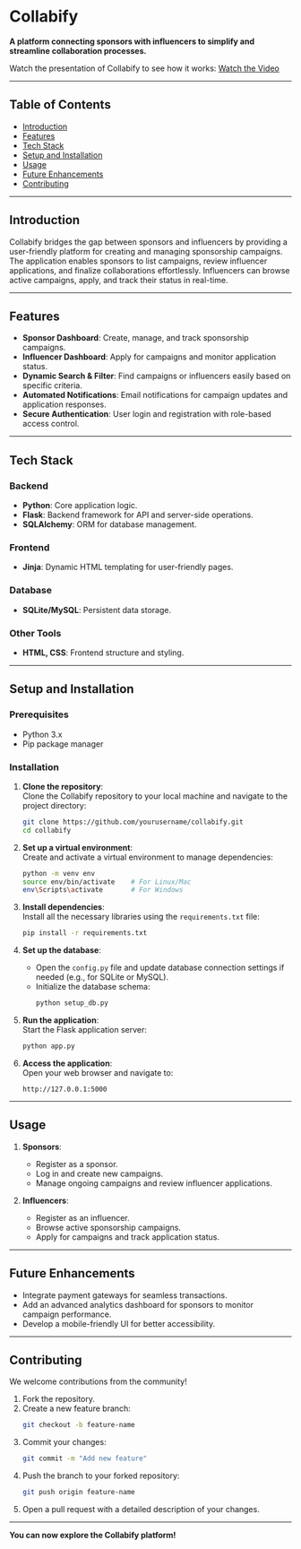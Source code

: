 # **Collabify**  
**A platform connecting sponsors with influencers to simplify and streamline collaboration processes.**  

Watch the presentation of Collabify to see how it works:
[Watch the Video](https://drive.google.com/file/d/1jM8fUDdjlRXNeuOwiXeNzcnbjA6_zbbC/view?usp=sharing)



---

## **Table of Contents**  
- [Introduction](#introduction)  
- [Features](#features)  
- [Tech Stack](#tech-stack)  
- [Setup and Installation](#setup-and-installation)  
- [Usage](#usage)  
- [Future Enhancements](#future-enhancements)  
- [Contributing](#contributing)  

---

## **Introduction**  
Collabify bridges the gap between sponsors and influencers by providing a user-friendly platform for creating and managing sponsorship campaigns. The application enables sponsors to list campaigns, review influencer applications, and finalize collaborations effortlessly. Influencers can browse active campaigns, apply, and track their status in real-time.  

---

## **Features**  
- **Sponsor Dashboard**: Create, manage, and track sponsorship campaigns.  
- **Influencer Dashboard**: Apply for campaigns and monitor application status.  
- **Dynamic Search & Filter**: Find campaigns or influencers easily based on specific criteria.  
- **Automated Notifications**: Email notifications for campaign updates and application responses.  
- **Secure Authentication**: User login and registration with role-based access control.  

---

## **Tech Stack**  
### **Backend**  
- **Python**: Core application logic.  
- **Flask**: Backend framework for API and server-side operations.  
- **SQLAlchemy**: ORM for database management.  

### **Frontend**  
- **Jinja**: Dynamic HTML templating for user-friendly pages.  

### **Database**  
- **SQLite/MySQL**: Persistent data storage.  

### **Other Tools**  
- **HTML, CSS**: Frontend structure and styling.  

---

## **Setup and Installation**  
### **Prerequisites**  
- Python 3.x  
- Pip package manager  

### **Installation**  
1. **Clone the repository**:  
   Clone the Collabify repository to your local machine and navigate to the project directory:  
   ```bash  
   git clone https://github.com/yourusername/collabify.git  
   cd collabify  
   ```  

2. **Set up a virtual environment**:  
   Create and activate a virtual environment to manage dependencies:  
   ```bash  
   python -m venv env  
   source env/bin/activate    # For Linux/Mac  
   env\Scripts\activate       # For Windows  
   ```  

3. **Install dependencies**:  
   Install all the necessary libraries using the `requirements.txt` file:  
   ```bash  
   pip install -r requirements.txt  
   ```  

4. **Set up the database**:  
   - Open the `config.py` file and update database connection settings if needed (e.g., for SQLite or MySQL).  
   - Initialize the database schema:  
     ```bash  
     python setup_db.py  
     ```  

5. **Run the application**:  
   Start the Flask application server:  
   ```bash  
   python app.py  
   ```  

6. **Access the application**:  
   Open your web browser and navigate to:  
   ```  
   http://127.0.0.1:5000  
   ```  

  

---

## **Usage**  
1. **Sponsors**:  
   - Register as a sponsor.  
   - Log in and create new campaigns.  
   - Manage ongoing campaigns and review influencer applications.  

2. **Influencers**:  
   - Register as an influencer.  
   - Browse active sponsorship campaigns.  
   - Apply for campaigns and track application status.  

---

## **Future Enhancements**  
- Integrate payment gateways for seamless transactions.  
- Add an advanced analytics dashboard for sponsors to monitor campaign performance.  
- Develop a mobile-friendly UI for better accessibility.  

---

## **Contributing**  
We welcome contributions from the community!  
1. Fork the repository.  
2. Create a new feature branch:  
   ```bash  
   git checkout -b feature-name  
   ```  
3. Commit your changes:  
   ```bash  
   git commit -m "Add new feature"  
   ```  
4. Push the branch to your forked repository:  
   ```bash  
   git push origin feature-name  
   ```  
5. Open a pull request with a detailed description of your changes.  

---

**You can now explore the Collabify platform!**

